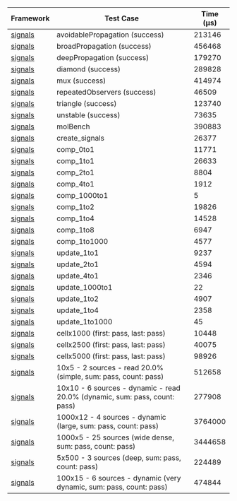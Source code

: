 | Framework | Test Case | Time (μs) |
| --- | --- | --- |
| [signals](https://github.com/rodydavis/signals.dart) | avoidablePropagation (success) | 213146 |
| [signals](https://github.com/rodydavis/signals.dart) | broadPropagation (success) | 456468 |
| [signals](https://github.com/rodydavis/signals.dart) | deepPropagation (success) | 179270 |
| [signals](https://github.com/rodydavis/signals.dart) | diamond (success) | 289828 |
| [signals](https://github.com/rodydavis/signals.dart) | mux (success) | 414974 |
| [signals](https://github.com/rodydavis/signals.dart) | repeatedObservers (success) | 46509 |
| [signals](https://github.com/rodydavis/signals.dart) | triangle (success) | 123740 |
| [signals](https://github.com/rodydavis/signals.dart) | unstable (success) | 73635 |
| [signals](https://github.com/rodydavis/signals.dart) | molBench | 390883 |
| [signals](https://github.com/rodydavis/signals.dart) | create_signals | 26377 |
| [signals](https://github.com/rodydavis/signals.dart) | comp_0to1 | 11771 |
| [signals](https://github.com/rodydavis/signals.dart) | comp_1to1 | 26633 |
| [signals](https://github.com/rodydavis/signals.dart) | comp_2to1 | 8804 |
| [signals](https://github.com/rodydavis/signals.dart) | comp_4to1 | 1912 |
| [signals](https://github.com/rodydavis/signals.dart) | comp_1000to1 | 5 |
| [signals](https://github.com/rodydavis/signals.dart) | comp_1to2 | 19826 |
| [signals](https://github.com/rodydavis/signals.dart) | comp_1to4 | 14528 |
| [signals](https://github.com/rodydavis/signals.dart) | comp_1to8 | 6947 |
| [signals](https://github.com/rodydavis/signals.dart) | comp_1to1000 | 4577 |
| [signals](https://github.com/rodydavis/signals.dart) | update_1to1 | 9237 |
| [signals](https://github.com/rodydavis/signals.dart) | update_2to1 | 4594 |
| [signals](https://github.com/rodydavis/signals.dart) | update_4to1 | 2346 |
| [signals](https://github.com/rodydavis/signals.dart) | update_1000to1 | 22 |
| [signals](https://github.com/rodydavis/signals.dart) | update_1to2 | 4907 |
| [signals](https://github.com/rodydavis/signals.dart) | update_1to4 | 2358 |
| [signals](https://github.com/rodydavis/signals.dart) | update_1to1000 | 45 |
| [signals](https://github.com/rodydavis/signals.dart) | cellx1000 (first: pass, last: pass) | 10448 |
| [signals](https://github.com/rodydavis/signals.dart) | cellx2500 (first: pass, last: pass) | 40075 |
| [signals](https://github.com/rodydavis/signals.dart) | cellx5000 (first: pass, last: pass) | 98926 |
| [signals](https://github.com/rodydavis/signals.dart) | 10x5 - 2 sources - read 20.0% (simple, sum: pass, count: pass) | 512658 |
| [signals](https://github.com/rodydavis/signals.dart) | 10x10 - 6 sources - dynamic - read 20.0% (dynamic, sum: pass, count: pass) | 277908 |
| [signals](https://github.com/rodydavis/signals.dart) | 1000x12 - 4 sources - dynamic (large, sum: pass, count: pass) | 3764000 |
| [signals](https://github.com/rodydavis/signals.dart) | 1000x5 - 25 sources (wide dense, sum: pass, count: pass) | 3444658 |
| [signals](https://github.com/rodydavis/signals.dart) | 5x500 - 3 sources (deep, sum: pass, count: pass) | 224489 |
| [signals](https://github.com/rodydavis/signals.dart) | 100x15 - 6 sources - dynamic (very dynamic, sum: pass, count: pass) | 474844 |
